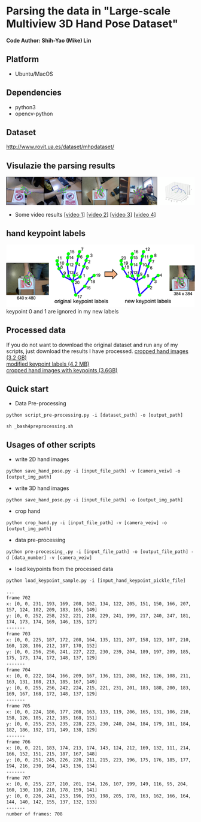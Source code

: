 # Parsing the data in "Large-scale Multiview 3D Hand Pose Dataset"

**Code Author: Shih-Yao (Mike) Lin**

## Platform
+ Ubuntu/MacOS

## Dependencies
+ python3
+ opencv-python

## Dataset
http://www.rovit.ua.es/dataset/mhpdataset/

## Visulazie the parsing results 
[![](img/demo.png)](https://youtu.be/YEqsGvIn1tE)
+ Some video results
[[video 1](https://youtu.be/dgS_X_bqhpM)] [[video 2](https://youtu.be/2Mk39D_Zyuw)] [[video 3](https://youtu.be/QRbjeIfjeyc)]  [[video 4](https://youtu.be/YEqsGvIn1tE)]


## hand keypoint labels 
![](img/hand_lm3d.png)<br/>
keypoint 0 and 1 are ignored in my new labels

## Processed data
If you do not want to download the original dataset and run any of my scripts, just download the results I have processed. 
[cropped hand images (3.2 GB)](https://drive.google.com/uc?id=12GNRqZRtjQYu303uh9AlYMcJUsvg6XRT&export=download)<br/>
[modified keypoint labels (4.2 MB)](https://drive.google.com/file/d/1yqwlv3IbG0syB1bj4gpZW9YSrdirp8uO/view?usp=sharing)<br/>
[cropped hand images with keypoints (3.6GB)](https://drive.google.com/uc?id=1Xu9JhLEWuQWqnaxS1DlCGJEfyKexWg4-&export=download)<br/>

## Quick start
+ Data Pre-processing
```
python script_pre-processing.py -i [dataset_path] -o [output_path] 
```
```
sh _bash4preprocessing.sh
```



## Usages of other scripts
+ write 2D hand images
```
python save_hand_pose.py -i [input_file_path] -v [camera_veiw] -o [output_img_path]
```

+ write 3D hand images
```
python save_hand_pose.py -i [input_file_path] -o [output_img_path]
```

+ crop hand 
```
python crop_hand.py -i [input_file_path] -v [camera_veiw] -o [output_img_path]
```

+ data pre-processing
```
python pre-processing_.py -i [input_file_path] -o [output_file_path] -d [data_number] -v [camera_veiw] 
```

+ load keypoints from the processed data
```
python load_keypoint_sample.py -i [input_hand_keypoint_pickle_file] 
``` 
```
...
frame 702
x: [0, 0, 231, 193, 169, 208, 162, 134, 122, 205, 151, 150, 166, 207, 157, 124, 102, 209, 183, 165, 149]
y: [0, 0, 252, 258, 252, 221, 218, 229, 241, 199, 217, 240, 247, 181, 174, 173, 174, 169, 146, 135, 127]
-------
frame 703
x: [0, 0, 225, 187, 172, 208, 164, 135, 121, 207, 158, 123, 107, 210, 160, 128, 106, 212, 187, 170, 152]
y: [0, 0, 256, 256, 241, 227, 222, 230, 239, 204, 189, 197, 209, 185, 175, 173, 174, 172, 148, 137, 129]
-------
frame 704
x: [0, 0, 222, 184, 166, 209, 167, 136, 121, 208, 162, 126, 108, 211, 163, 131, 108, 213, 185, 167, 149]
y: [0, 0, 255, 256, 242, 224, 215, 221, 231, 201, 183, 188, 200, 183, 169, 167, 168, 172, 148, 137, 129]
-------
frame 705
x: [0, 0, 224, 186, 177, 208, 163, 133, 119, 206, 165, 131, 106, 210, 158, 126, 105, 212, 185, 168, 151]
y: [0, 0, 255, 253, 235, 228, 223, 230, 240, 204, 184, 179, 181, 184, 182, 186, 192, 171, 149, 138, 129]
-------
frame 706
x: [0, 0, 221, 183, 174, 213, 174, 143, 124, 212, 169, 132, 111, 214, 166, 152, 151, 215, 187, 167, 148]
y: [0, 0, 251, 245, 226, 220, 211, 215, 223, 196, 175, 176, 185, 177, 194, 216, 230, 164, 143, 136, 134]
-------
frame 707
x: [0, 0, 255, 227, 210, 201, 154, 126, 107, 199, 149, 116, 95, 204, 160, 130, 110, 210, 178, 159, 141]
y: [0, 0, 226, 241, 253, 196, 193, 198, 205, 178, 163, 162, 166, 164, 144, 140, 142, 155, 137, 132, 133]
-------
number of frames: 708

```
<!-- ![](img/load_keypoint.png)
 -->
